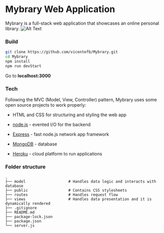 # Mybrary Web Application

Mybrary is a full-stack web application that showcases an online personal library. 
![Alt Text](https://github.com/vicentefb/Mybrary/blob/master/public/demo.gif)

### Build

```sh
git clone https://github.com/vicentefb/Mybrary.git
cd Mybrary
npm install
npm run devStart
```
Go to **localhost:3000**

### Tech

Following the MVC (Model, View, Controller) pattern, Mybrary uses some open source projects to work properly:

* HTML and CSS for structuring and styling the web app
* [node.js] - evented I/O for the backend
* [Express] - fast node.js network app framework 
* [MongoDB] - database
* [Heroku] - cloud platform to run applications


   [MongoDB]: <https://www.mongodb.com/es>
   [node.js]: <http://nodejs.org>
   [express]: <http://expressjs.com>
   [Heroku]: <https://www.heroku.com/>

### Folder structure
```
.
├── model                   # Handles data logic and interacts with database
├── public                  # Contains CSS stylesheets
├── routes                  # Handles request flow
├── views                   # Handles data presentation and it is dynamically rendered
├── .gitignore                  
├── README.md
├── package-lock.json
├── package.json
└── server.js
```
